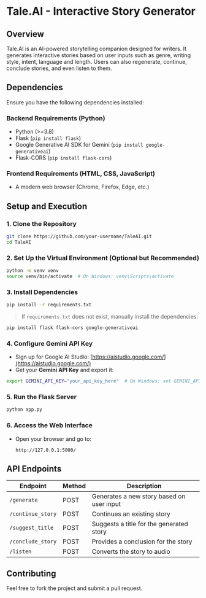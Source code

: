 # **Tale.AI - Interactive Story Generator**  

## **Overview**  
Tale.AI is an AI-powered storytelling companion designed for writers. It generates interactive stories based on user inputs such as genre, writing style, intent, language and length. Users can also regenerate, continue, conclude stories, and even listen to them.  

## **Dependencies**  
Ensure you have the following dependencies installed:  

### **Backend Requirements (Python)**
- Python (>=3.8)  
- Flask (`pip install flask`)  
- Google Generative AI SDK for Gemini (`pip install google-generativeai`)  
- Flask-CORS (`pip install flask-cors`)  

### **Frontend Requirements (HTML, CSS, JavaScript)**
- A modern web browser (Chrome, Firefox, Edge, etc.)  

## **Setup and Execution**  

### **1. Clone the Repository**  
```bash
git clone https://github.com/your-username/TaleAI.git
cd TaleAI
```

### **2. Set Up the Virtual Environment (Optional but Recommended)**  
```bash
python -m venv venv
source venv/bin/activate  # On Windows: venv\Scripts\activate
```

### **3. Install Dependencies**  
```bash
pip install -r requirements.txt
```

> If `requirements.txt` does not exist, manually install the dependencies:  
```bash
pip install flask flask-cors google-generativeai
```

### **4. Configure Gemini API Key**  
- Sign up for Google AI Studio: [https://aistudio.google.com/](https://aistudio.google.com/)  
- Get your **Gemini API Key** and export it:  
```bash
export GEMINI_API_KEY="your_api_key_here"  # On Windows: set GEMINI_API_KEY="your_api_key_here"
```

### **5. Run the Flask Server**  
```bash
python app.py
```

### **6. Access the Web Interface**  
- Open your browser and go to:  
  ```
  http://127.0.0.1:5000/
  ```

## **API Endpoints**  
| Endpoint         | Method | Description |
|-----------------|--------|-------------|
| `/generate`      | POST   | Generates a new story based on user input |
| `/continue_story` | POST   | Continues an existing story |
| `/suggest_title` | POST   | Suggests a title for the generated story |
| `/conclude_story` | POST   | Provides a conclusion for the story |
| `/listen`        | POST   | Converts the story to audio |

## **Contributing**  
Feel free to fork the project and submit a pull request.  
